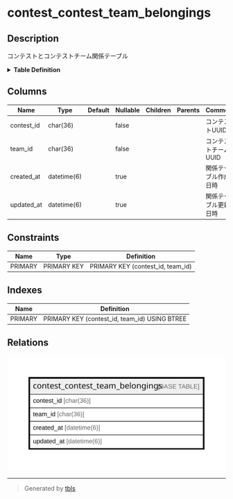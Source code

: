 # contest_contest_team_belongings

## Description

コンテストとコンテストチーム関係テーブル

<details>
<summary><strong>Table Definition</strong></summary>

```sql
CREATE TABLE `contest_contest_team_belongings` (
  `contest_id` char(36) COLLATE utf8mb4_bin NOT NULL,
  `team_id` char(36) COLLATE utf8mb4_bin NOT NULL,
  `created_at` datetime(6) DEFAULT NULL,
  `updated_at` datetime(6) DEFAULT NULL,
  PRIMARY KEY (`contest_id`,`team_id`)
) ENGINE=InnoDB DEFAULT CHARSET=utf8mb4 COLLATE=utf8mb4_bin
```

</details>

## Columns

| Name | Type | Default | Nullable | Children | Parents | Comment |
| ---- | ---- | ------- | -------- | -------- | ------- | ------- |
| contest_id | char(36) |  | false |  |  | コンテストUUID |
| team_id | char(36) |  | false |  |  | コンテストチームUUID |
| created_at | datetime(6) |  | true |  |  | 関係テーブル作成日時 |
| updated_at | datetime(6) |  | true |  |  | 関係テーブル更新日時 |

## Constraints

| Name | Type | Definition |
| ---- | ---- | ---------- |
| PRIMARY | PRIMARY KEY | PRIMARY KEY (contest_id, team_id) |

## Indexes

| Name | Definition |
| ---- | ---------- |
| PRIMARY | PRIMARY KEY (contest_id, team_id) USING BTREE |

## Relations

![er](contest_contest_team_belongings.svg)

---

> Generated by [tbls](https://github.com/k1LoW/tbls)
